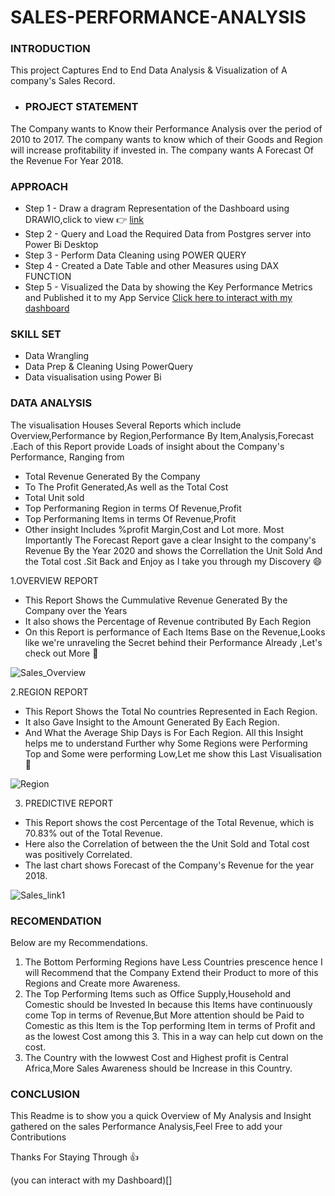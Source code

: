 # SALES-PERFORMANCE-ANALYSIS

### INTRODUCTION
This project Captures End to End Data Analysis & Visualization  of A company's Sales Record.


* ### PROJECT STATEMENT
The Company wants to Know their Performance Analysis over the period of 2010 to 2017.
The company wants to know which of their Goods and Region will increase profitability if invested in.
The company wants A Forecast Of the Revenue For Year 2018.

### APPROACH
* Step 1 - Draw a dragram Representation of the Dashboard using DRAWIO,click to view 👉 [link](https://app.diagrams.net/#HBumzeal%2FSALES-PERFORMANCE-ANALYSIS%2Fmain%2FUntitled%20Diagram.drawio)
* Step 2 - Query and Load the Required Data from Postgres server into Power Bi Desktop
* Step 3 - Perform Data Cleaning using POWER QUERY
* Step 4 - Created a Date Table and other Measures using DAX FUNCTION
* Step 5 - Visualized the Data by showing the Key Performance Metrics and Published it to my App Service [Click here to interact with my dashboard]()


### SKILL SET
* Data Wrangling
* Data Prep & Cleaning Using PowerQuery
* Data visualisation using Power Bi

### DATA ANALYSIS
The visualisation Houses Several Reports which include Overview,Performance by Region,Performance By Item,Analysis,Forecast .Each of this Report provide Loads of insight about the Company's Performance, Ranging from 
* Total Revenue Generated By the Company
* To The Profit Generated,As well as the Total Cost
* Total Unit sold
* Top Performaning Region in terms Of Revenue,Profit
* Top Performaning Items in terms Of Revenue,Profit 
* Other insight Includes %profit Margin,Cost and Lot more.
Most Importantly The Forecast Report gave a clear Insight  to the company's Revenue By the Year 2020 and shows the Correllation the Unit Sold And the Total cost .Sit Back and Enjoy as I take you through my Discovery 😄

1.OVERVIEW REPORT
* This Report Shows the Cummulative Revenue Generated By the Company over the Years
* It also shows the Percentage of Revenue contributed By Each Region 
* On this Report is  performance of Each Items Base on the Revenue,Looks like we're unraveling the Secret behind their Performance Already ,Let's check out More 🙂

![Sales_Overview](https://github.com/Bumzeal/SALES-PERFORMANCE-ANALYSIS/assets/78567274/0eb297fb-f022-4f6d-9364-1003a6c45f84)


2.REGION REPORT
* This Report Shows the Total No countries Represented in Each Region.
* It also Gave Insight to the Amount Generated By Each Region. 
* And What the Average Ship Days is For Each Region. 
All this Insight helps me to understand Further why Some Regions were Performing Top and Some were performing Low,Let me show this Last Visualisation 🙂

![Region](https://github.com/Bumzeal/SALES-PERFORMANCE-ANALYSIS/assets/78567274/77ab69b5-585c-4a69-a7e7-eeb4a8293e5c)


3. PREDICTIVE REPORT
* This Report shows the cost Percentage of the Total Revenue, which is 70.83% out of the Total Revenue.
* Here also the Correlation of between the the Unit Sold and Total cost was positively Correlated.
* The last chart shows Forecast of the Company's Revenue for the year 2018.

![Sales_link1](https://github.com/Bumzeal/SALES-PERFORMANCE-ANALYSIS/assets/78567274/705e2875-67e6-440a-b3a9-2b3cb789ef75)


### RECOMENDATION
Below are my Recommendations.

1. The Bottom Performing Regions have Less Countries prescence hence I will Recommend that the Company Extend their Product to more of this Regions and Create more Awareness.
2. The Top Performing Items such as Office Supply,Household and Comestic should be Invested In because this Items have continuously come Top in terms of Revenue,But More attention should be Paid to Comestic as this Item is the Top performing Item in terms of Profit and as the lowest Cost among this 3.
This in a way can help cut down on the cost.
3. The Country with the lowwest Cost and Highest profit is Central Africa,More Sales Awareness should be Increase in this Country.   


### CONCLUSION
This Readme is to show you a quick Overview of My Analysis and Insight gathered on the sales Performance Analysis,Feel Free to add your Contributions

Thanks For Staying Through 👍

(you can interact with my Dashboard)[]



